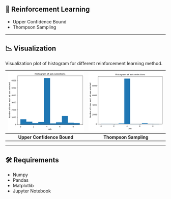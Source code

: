 ## 📎 Reinforcement Learning 

- Upper Confidence Bound
- Thompson Sampling
---

## 📉 Visualization

Visualization plot of histogram for different reinforcement learning method.

| ![Image 1](./images/ucb.png) | ![Image 2](./images/thompson.png) |
|:--------------------------------:|:--------------------------------:|
| **Upper Confidence Bound**          | **Thompson Sampling**          |

---

## 🛠️ Requirements

- Numpy
- Pandas 
- Matplotlib
- Jupyter Notebook
